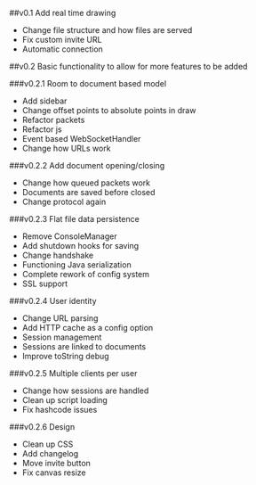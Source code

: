 ##v0.1
Add real time drawing

- Change file structure and how files are served
- Fix custom invite URL
- Automatic connection

##v0.2
Basic functionality to allow for more features to be added

###v0.2.1
Room to document based model

- Add sidebar
- Change offset points to absolute points in draw
- Refactor packets
- Refactor js
- Event based WebSocketHandler
- Change how URLs work

###v0.2.2
Add document opening/closing

- Change how queued packets work
- Documents are saved before closed
- Change protocol again

###v0.2.3
Flat file data persistence

- Remove ConsoleManager
- Add shutdown hooks for saving
- Change handshake
- Functioning Java serialization
- Complete rework of config system
- SSL support

###v0.2.4
User identity

- Change URL parsing
- Add HTTP cache as a config option
- Session management
- Sessions are linked to documents
- Improve toString debug

###v0.2.5
Multiple clients per user

- Change how sessions are handled
- Clean up script loading
- Fix hashcode issues

###v0.2.6
Design
- Clean up CSS
- Add changelog
- Move invite button
- Fix canvas resize